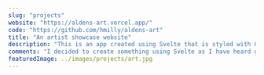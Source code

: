 ```yaml
---
slug: "projects"
website: "https://aldens-art.vercel.app/"
code: "https://github.com/hmilly/aldens-art"
title: "An artist showcase website"
description: "This is an app created using Svelte that is styled with CSS, more specifically using grid and flexbox."
comments: "I decided to create something using Svelte as I have heard good things about it. The authentication for the site owner needs improving later on."
featuredImage: ../images/projects/art.jpg
---
```


